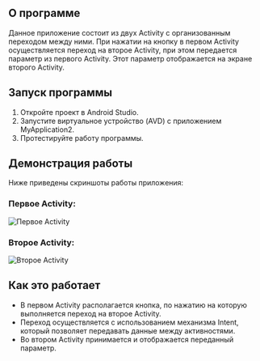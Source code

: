 ## О программе
Данное приложение состоит из двух Activity с организованным переходом между ними. При нажатии на кнопку в первом Activity осуществляется переход на второе Activity, при этом передается параметр из первого Activity. Этот параметр отображается на экране второго Activity.

## Запуск программы
1. Откройте проект в Android Studio.
2. Запустите виртуальное устройство (AVD) с приложением MyApplication2.
3. Протестируйте работу программы.

## Демонстрация работы
Ниже приведены скриншоты работы приложения:

### Первое Activity:
![Первое Activity](https://github.com/user-attachments/assets/d8e94c6d-5dec-4f76-8652-0964bda05ab5)

### Второе Activity:
![Второе Activity](https://github.com/user-attachments/assets/611f5ac5-fffe-46b8-9344-381dc954a394)

## Как это работает
- В первом Activity располагается кнопка, по нажатию на которую выполняется переход на второе Activity.
- Переход осуществляется с использованием механизма Intent, который позволяет передавать данные между активностями.
- Во втором Activity принимается и отображается переданный параметр.
